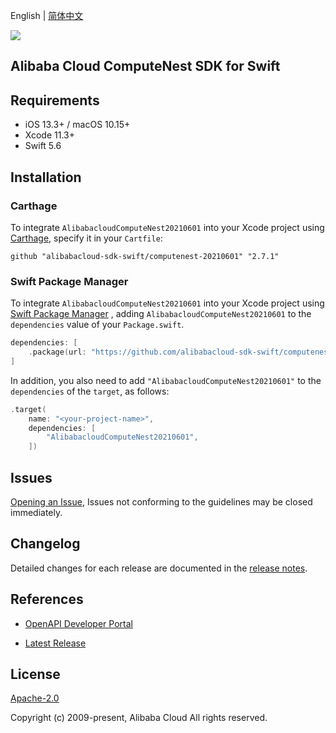 English | [简体中文](README-CN.md)

![](https://aliyunsdk-pages.alicdn.com/icons/AlibabaCloud.svg)

## Alibaba Cloud ComputeNest SDK for Swift

## Requirements

- iOS 13.3+ / macOS 10.15+
- Xcode 11.3+
- Swift 5.6

## Installation

### Carthage

To integrate `AlibabacloudComputeNest20210601` into your Xcode project using [Carthage](https://github.com/Carthage/Carthage), specify it in your `Cartfile`:

```ogdl
github "alibabacloud-sdk-swift/computenest-20210601" "2.7.1"
```

### Swift Package Manager

To integrate `AlibabacloudComputeNest20210601` into your Xcode project using [Swift Package Manager](https://swift.org/package-manager/) , adding `AlibabacloudComputeNest20210601` to the `dependencies` value of your `Package.swift`.

```swift
dependencies: [
    .package(url: "https://github.com/alibabacloud-sdk-swift/computenest-20210601.git", from: "2.7.1")
]
```

In addition, you also need to add `"AlibabacloudComputeNest20210601"` to the `dependencies` of the `target`, as follows:

```swift
.target(
    name: "<your-project-name>",
    dependencies: [
        "AlibabacloudComputeNest20210601",
    ])
```

## Issues

[Opening an Issue](https://github.com/alibabacloud-sdk-swift/computenest-20210601/issues/new), Issues not conforming to the guidelines may be closed immediately.

## Changelog

Detailed changes for each release are documented in the [release notes](./ChangeLog.txt).

## References

* [OpenAPI Developer Portal](https://next.api.alibabacloud.com/home)
- [Latest Release](https://github.com/alibabacloud-sdk-swift/computenest-20210601)

## License

[Apache-2.0](http://www.apache.org/licenses/LICENSE-2.0)

Copyright (c) 2009-present, Alibaba Cloud All rights reserved.

